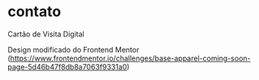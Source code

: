 # contato

Cartão de Visita Digital

Design modificado do Frontend Mentor (https://www.frontendmentor.io/challenges/base-apparel-coming-soon-page-5d46b47f8db8a7063f9331a0)
